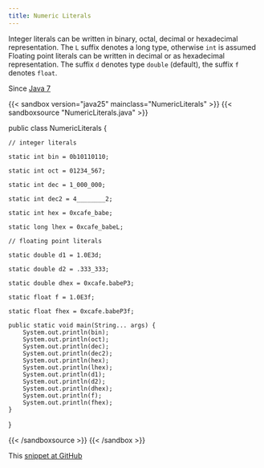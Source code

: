 ```yaml
---
title: Numeric Literals
---
```


Integer literals can be written in binary, octal, decimal or hexadecimal
representation. The `L` suffix denotes a long type, otherwise
`int` is assumed Floating point literals can be written in decimal
or as hexadecimal representation. The suffix `d` denotes type
`double` (default), the suffix `f` denotes
`float`.

Since [Java 7](/jdk/7/)

{{< sandbox version="java25" mainclass="NumericLiterals" >}}
{{< sandboxsource "NumericLiterals.java" >}}

public class NumericLiterals {

	// integer literals

	static int bin = 0b10110110;

	static int oct = 01234_567;

	static int dec = 1_000_000;

	static int dec2 = 4________2;

	static int hex = 0xcafe_babe;

	static long lhex = 0xcafe_babeL;

	// floating point literals

	static double d1 = 1.0E3d;

	static double d2 = .333_333;

	static double dhex = 0xcafe.babeP3;

	static float f = 1.0E3f;

	static float fhex = 0xcafe.babeP3f;

	public static void main(String... args) {
		System.out.println(bin);
		System.out.println(oct);
		System.out.println(dec);
		System.out.println(dec2);
		System.out.println(hex);
		System.out.println(lhex);
		System.out.println(d1);
		System.out.println(d2);
		System.out.println(dhex);
		System.out.println(f);
		System.out.println(fhex);
	}

}

{{< /sandboxsource >}}
{{< /sandbox >}}

This [snippet at GitHub](https://github.com/marchof/io.javaalmanac.snippets/tree/master/src/main/java/io/javaalmanac/snippets/language/NumericLiterals.java)
